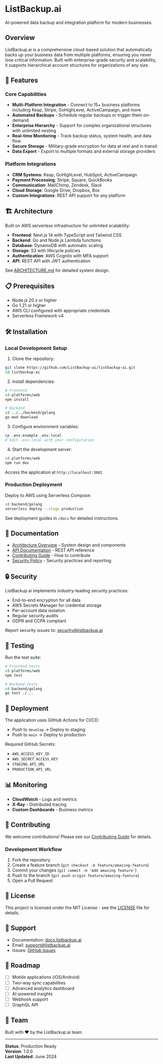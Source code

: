 # ListBackup.ai

AI-powered data backup and integration platform for modern businesses.

## Overview

ListBackup.ai is a comprehensive cloud-based solution that automatically backs up your business data from multiple platforms, ensuring you never lose critical information. Built with enterprise-grade security and scalability, it supports hierarchical account structures for organizations of any size.

## 🚀 Features

### Core Capabilities
- **Multi-Platform Integration** - Connect to 15+ business platforms including Keap, Stripe, GoHighLevel, ActiveCampaign, and more
- **Automated Backups** - Schedule regular backups or trigger them on-demand
- **Enterprise Hierarchy** - Support for complex organizational structures with unlimited nesting
- **Real-time Monitoring** - Track backup status, system health, and data flow
- **Secure Storage** - Military-grade encryption for data at rest and in transit
- **Data Export** - Export to multiple formats and external storage providers

### Platform Integrations
- **CRM Systems**: Keap, GoHighLevel, HubSpot, ActiveCampaign
- **Payment Processing**: Stripe, Square, QuickBooks
- **Communication**: MailChimp, Zendesk, Slack
- **Cloud Storage**: Google Drive, Dropbox, Box
- **Custom Integrations**: REST API support for any platform

## 🏗️ Architecture

Built on AWS serverless infrastructure for unlimited scalability:
- **Frontend**: Next.js 14 with TypeScript and Tailwind CSS
- **Backend**: Go and Node.js Lambda functions
- **Database**: DynamoDB with automatic scaling
- **Storage**: S3 with lifecycle policies
- **Authentication**: AWS Cognito with MFA support
- **API**: REST API with JWT authentication

See [ARCHITECTURE.md](./ARCHITECTURE.md) for detailed system design.

## 📋 Prerequisites

- Node.js 20.x or higher
- Go 1.21 or higher
- AWS CLI configured with appropriate credentials
- Serverless Framework v4

## 🛠️ Installation

### Local Development Setup

1. Clone the repository:
```bash
git clone https://github.com/ListBackup-ai/listbackup-ai.git
cd listbackup-ai
```

2. Install dependencies:
```bash
# Frontend
cd platforms/web
npm install

# Backend
cd ../../backend/golang
go mod download
```

3. Configure environment variables:
```bash
cp .env.example .env.local
# Edit .env.local with your configuration
```

4. Start the development server:
```bash
cd platforms/web
npm run dev
```

Access the application at `http://localhost:3002`

### Production Deployment

Deploy to AWS using Serverless Compose:

```bash
cd backend/golang
serverless deploy --stage production
```

See deployment guides in `/docs` for detailed instructions.

## 📖 Documentation

- [Architecture Overview](./ARCHITECTURE.md) - System design and components
- [API Documentation](./docs/api/README.md) - REST API reference
- [Contributing Guide](./CONTRIBUTING.md) - How to contribute
- [Security Policy](./SECURITY.md) - Security practices and reporting

## 🔒 Security

ListBackup.ai implements industry-leading security practices:
- End-to-end encryption for all data
- AWS Secrets Manager for credential storage
- Per-account data isolation
- Regular security audits
- GDPR and CCPA compliant

Report security issues to: security@listbackup.ai

## 🧪 Testing

Run the test suite:

```bash
# Frontend tests
cd platforms/web
npm test

# Backend tests
cd backend/golang
go test ./...
```

## 🚢 Deployment

The application uses GitHub Actions for CI/CD:
- Push to `develop` → Deploy to staging
- Push to `main` → Deploy to production

Required GitHub Secrets:
- `AWS_ACCESS_KEY_ID`
- `AWS_SECRET_ACCESS_KEY`
- `STAGING_API_URL`
- `PRODUCTION_API_URL`

## 📊 Monitoring

- **CloudWatch** - Logs and metrics
- **X-Ray** - Distributed tracing
- **Custom Dashboards** - Business metrics

## 🤝 Contributing

We welcome contributions! Please see our [Contributing Guide](./CONTRIBUTING.md) for details.

### Development Workflow
1. Fork the repository
2. Create a feature branch (`git checkout -b feature/amazing-feature`)
3. Commit your changes (`git commit -m 'Add amazing feature'`)
4. Push to the branch (`git push origin feature/amazing-feature`)
5. Open a Pull Request

## 📄 License

This project is licensed under the MIT License - see the [LICENSE](./LICENSE) file for details.

## 🙋 Support

- Documentation: [docs.listbackup.ai](https://docs.listbackup.ai)
- Email: support@listbackup.ai
- Issues: [GitHub Issues](https://github.com/ListBackup-ai/listbackup-ai/issues)

## 🎯 Roadmap

- [ ] Mobile applications (iOS/Android)
- [ ] Two-way sync capabilities
- [ ] Advanced analytics dashboard
- [ ] AI-powered insights
- [ ] Webhook support
- [ ] GraphQL API

## 👥 Team

Built with ❤️ by the ListBackup.ai team.

---

**Status**: Production Ready  
**Version**: 1.0.0  
**Last Updated**: June 2024